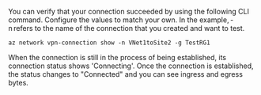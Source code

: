 You can verify that your connection succeeded by using the following CLI command. Configure the values to match your own. In the example, -n refers to the name of the connection that you created and want to test.

```azurecli
az network vpn-connection show -n VNet1toSite2 -g TestRG1
```

When the connection is still in the process of being established, its connection status shows 'Connecting'. Once the connection is established, the status changes to "Connected" and you can see ingress and egress bytes.